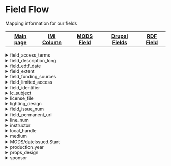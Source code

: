 <!DOCTYPE html>
<html>
<head>
	<H1>Field Flow</h1>
	<p>Mapping information for our fields</p>
</head>
<body>

<table style="width:100%">
		  <tr>
		    <th><a href="index.md">Main page</a></th>
			<th><a href="IMI.md">IMI Column</a></th>
		    <th><a href="MODS.md">MODS Field</a></th>
			<th><a href="DrupalFields.md">Drupal Fields</a></th>
		    <th><a href="RDF.md">RDF Field</a></th>
		  </tr>
		</table>
<details>
<summary>field_access_terms</summary>
	<p><b>Active field name (spreadsheet)</b> : field_access_terms</p>
	<p><b>Islandora 8 Field Name</b> : N/A</p>
	<p><b>Islandora 8 Public Name</b> : N/A</p>
	<p><b>Drupal Field Name</b> : Access Control/Entity reference (taxonomy term -Islandora Access)</p>
	<p><b>Migration Field Name</b> : N/A</p>
	<p><b>Islandora 7 Field Name</b> : N/A</p>
	<p><b>Islandora 7 Public Name</b> : N/A</p>
	<p><b>BePress Name</b> : N/A</p>
	<p><b>BePress Field Name</b> : N/A</p>
	<p><b>RDA</b> : 3.20</p>
	<p><b>MARC</b> : 340; 538</p>
	<p><b>DACS</b> : 4.3</p>
	<p><b>EAD</b> : phystech</p>
	<p><b>MODS</b> : N/A</p>
	<p><b>RDF</b> : N/A</p>
	<p><b>Notes</b> : N/A</p>
	<p><b>updated</b> : 10/26/2022</p>
</details>
<details>
<summary>field_description_long</summary>
	<p><b>Active field name (spreadsheet)</b> : field_description_long</p>
	<p><b>Islandora 8 Field Name</b> : field_description_long</p>
	<p><b>Islandora 8 Public Name</b> : Description</p>
	<p><b>Drupal Field Name</b> : Description/text(formatted, long)</p>
	<p><b>Migration Field Name</b> : description</p>
	<p><b>Islandora 7 Field Name</b> : N/A</p>
	<p><b>Islandora 7 Public Name</b> : N/A</p>
	<p><b>BePress Name</b> : N/A</p>
	<p><b>BePress Field Name</b> : N/A</p>
	<p><b>RDA</b> : 7.10</p>
	<p><b>MARC</b> : 520</p>
	<p><b>DACS</b> : 3.1</p>
	<p><b>EAD</b> : scopecontent</p>
	<p><b>MODS</b> : abstract</p>
	<p><b>RDF</b> : dcterms:description</p>
	<p><b>Notes</b> : N/A</p>
	<p><b>updated</b> : 10/18/2022</p>
</details>
<details>
<summary>field_edtf_date</summary>
	<p><b>Active field name (spreadsheet)</b> : field_edtf_date</p>
	<p><b>Islandora 8 Field Name</b> : field_edtf_date</p>
	<p><b>Islandora 8 Public Name</b> : N/A</p>
	<p><b>Drupal Field Name</b> : Date (EDTF)/EDTF</p>
	<p><b>Migration Field Name</b> : date_sort; mods_date_created_keydate</p>
	<p><b>Islandora 7 Field Name</b> : date_sort; mods_date_created_keydate</p>
	<p><b>Islandora 7 Public Name</b> : N/A</p>
	<p><b>BePress Name</b> : N/A</p>
	<p><b>BePress Field Name</b> : N/A</p>
	<p><b>RDA</b> : 2.7.6, 2.8.6, 2.9.6, 2.11, 2.10.6</p>
	<p><b>MARC</b> : 008/-7-14, 260, 264</p>
	<p><b>DACS</b> : 2.4</p>
	<p><b>EAD</b> : unitdate</p>
	<p><b>MODS</b> : originInfo/dateCreated</p>
	<p><b>RDF</b> : dcterms:date</p>
	<p><b>Notes</b> : N/A</p>
	<p><b>updated</b> : 10/19/2022</p>
</details>
<details>
<summary>field_extent</summary>
	<p><b>Active field name (spreadsheet)</b>: field_extent</p>
	<p><b>Islandora 8 Field Name</b>: field_extent</p>
	<p><b>Islandora 8 Public Name</b>: Extent</p>
	<p><b>Drupal Field Name</b>: Extent/Text (plain)</p>
	<p><b>Migration Field Name</b>: extent</p>
	<p><b>Islandora 7 Field Name</b>: extent</p>
	<p><b>Islandora 7 Public Name</b>: N/A</p>
	<p><b>BePress Name</b>: N/A</p>
	<p><b>BePress Field Name</b>:N/A </p>
	<p><b>RDA</b>: 3.4</p>
	<p><b>MARC</b>: 300</p>
	<p><b>DACS</b>: 2.5</p>
	<p><b>EAD</b>: physdesc; extent</p>
	<p><b>MODS</b>: physicalDescription; extent</p>
	<p><b>RDF</b>: dcterms:extent</p>
	<p><b>Notes</b>: N/A</p>
	<p><b>updated</b>: 09/07/2022</p>
</details>
<details>
<summary>field_funding_sources</summary>
	<p><b>Active field name (spreadsheet)</b>: field_funding_sources</p>
	<p><b>Islandora 8 Field Name</b>: field_funding_sources</p>
	<p><b>Islandora 8 Public Name</b>: Funding</p>
	<p><b>Drupal Field Name</b>: Funding/Text(formatted, long)</p>
	<p><b>Migration Field Name</b>: funding_sources</p>
	<p><b>Islandora 7 Field Name</b>: funding_sources</p>
	<p><b>Islandora 7 Public Name</b>: Funder</p>
	<p><b>BePress Name</b>: funding_sources</p>
	<p><b>BePress Field Name</b>: Research Funding Source or OCS Program</p>
	<p><b>RDA</b>: 20.2; I.1</p>
	<p><b>MARC</b>: 526; 536</p>
	<p><b>DACS</b>: 5.2</p>
	<p><b>EAD</b>: mandate or mandates?; generalContext?</p>
	<p><b>MODS</b>: name/namePart</p>
	<p><b>RDF</b>: rdau:P60451</p>
	<p><b>Notes</b>: </p>
	<p><b>Updated</b>: 9/9/2022</p>
</details>
<details>
<summary>field_limited_access</summary>
	<p><b>Active field name (spreadsheet)</b> : field_limited_access</p>
	<p><b>Islandora 8 Field Name</b> : field_limited_access</p>
	<p><b>Islandora 8 Public Name</b> : Limited Access</p>
	<p><b>Drupal Field Name</b> : Limited Access/Text(formatted)</p>
	<p><b>Migration Field Name</b> : access_condition</p>
	<p><b>Islandora 7 Field Name</b> : issue; document_type</p>
	<p><b>Islandora 7 Public Name</b> : N/A</p>
	<p><b>BePress Name</b> : issue; document_type</p>
	<p><b>BePress Field Name</b> : N/A</p>
	<p><b>RDA</b> : 4.4</p>
	<p><b>MARC</b> : 506</p>
	<p><b>DACS</b> : 3.4.1</p>
	<p><b>EAD</b> : accessrestrict; legalstatus</p>
	<p><b>MODS</b> : accessCondition</p>
	<p><b>RDF</b> : rdau:P60496</p>
	<p><b>Notes</b> : N/A</p>
	<p><b>updated</b> : 01/31/2023</p>
</details>
<details>
<summary>field_identifier</summary>
	<p><b>Active field name (spreadsheet)</b> : field_identifier</p>
	<p><b>Islandora 8 Field Name</b> : field_identifier</p>
	<p><b>Islandora 8 Public Name</b> : N/A</p>
	<p><b>Drupal Field Name</b> : identifier/Text(plain)</p>
	<p><b>Migration Field Name</b> : identifier_unique</p>
	<p><b>Islandora 7 Field Name</b> : context_key</p>
	<p><b>Islandora 7 Public Name</b> : N/A</p>
	<p><b>BePress Name</b> : context_key</p>
	<p><b>BePress Field Name</b> : N/A</p>
	<p><b>RDA</b> : 6.8; 6.13; 9.18; 10.9; 11.12</p>
	<p><b>MARC</b> : N/A</p>
	<p><b>DACS</b> : 13.2</p>
	<p><b>EAD</b> : unitid</p>
	<p><b>MODS</b> : identifier</p>
	<p><b>RDF</b> : dc:identifier</p>
	<p><b>Notes</b> : N/A</p>
	<p><b>updated</b> : 10/19/2022</p>
</details>
<details>
<summary>lc_subject</summary>
	<p><b>Active field name (spreadsheet)</b> : N/A</p>
	<p><b>Islandora 8 Field Name</b> : N/A</p>
	<p><b>Islandora 8 Public Name</b> : N/A</p>
	<p><b>Drupal Field Name</b> : N/A</p>
	<p><b>Migration Field Name</b> : N/A</p>
	<p><b>Islandora 7 Field Name</b> : lc_subject</p>
	<p><b>Islandora 7 Public Name</b> : Subject Headings</p>
	<p><b>BePress Name</b> : lc_subject</p>
	<p><b>BePress Field Name</b> : Subjects</p>
	<p><b>RDA</b> : 16.2.2</p>
	<p><b>MARC</b> : 600; 610 ; 611; 650; 651</p>
	<p><b>DACS</b> : 2.3; 2.7; 3.1</p>
	<p><b>EAD</b> : controlaccess/personalname relator="subject"; controlaccess/famname relator="subject"; controlaccess/corpname relator="subject"; controlaccess/title relator relator="subject"; controlaccess/subject; /controlaccess/geogname relator="subject"</p>
	<p><b>MODS</b> : subject/topic</p>
	<p><b>RDF</b> : N/A</p>
	<p><b>Notes</b> : Field deleted, absorbed by field_subject</p>
	<p><b>updated</b> : 10/13/2022</p>
</details>
<details>
<summary>license_file</summary>
	<p><b>Active field name (spreadsheet)</b> : license_file</p>
	<p><b>Islandora 8 Field Name</b> : license_file</p>
	<p><b>Islandora 8 Public Name</b> : N/A</p>
	<p><b>Drupal Field Name</b> : N/A</p>
	<p><b>Migration Field Name</b> : IMI/license_file</p>
	<p><b>Islandora 7 Field Name</b> : license_file</p>
	<p><b>Islandora 7 Public Name</b> : N/A</p>
	<p><b>BePress Name</b> : license_file</p>
	<p><b>BePress Field Name</b> : N/A</p>
	<p><b>RDA</b> : 4.4</p>
	<p><b>MARC</b> : 506</p>
	<p><b>DACS</b> : 4.1</p>
	<p><b>EAD</b> : accessrestrict</p>
	<p><b>MODS</b> : N/A</p>
	<p><b>RDF</b> : N/A</p>
	<p><b>Notes</b> : N/A</p>
	<p><b>updated</b> : 10/13/2022</p>
</details>
<details>
<summary>lighting_design</summary>
	<p><b>Active field name (spreadsheet)</b> : N/A</p>
	<p><b>Islandora 8 Field Name</b> : N/A</p>
	<p><b>Islandora 8 Public Name</b> : N/A</p>
	<p><b>Drupal Field Name</b> : N/A</p>
	<p><b>Migration Field Name</b> : N/A</p>
	<p><b>Islandora 7 Field Name</b> : lighting_design</p>
	<p><b>Islandora 7 Public Name</b> : Lighting Design</p>
	<p><b>BePress Name</b> : lighting_design</p>
	<p><b>BePress Field Name</b> : Lighting Design</p>
	<p><b>RDA</b> : 19.3; 20.2; 22.1</p>
	<p><b>MARC</b> : 700</p>
	<p><b>DACS</b> : N/A</p>
	<p><b>EAD</b> : N/A</p>
	<p><b>MODS</b> : name/namePart; role/roleTerm</p>
	<p><b>RDF</b> : N/A</p>
	<p><b>Notes</b> : Field deleted, absorbed by contributor role in field_linked_agent</p>
	<p><b>updated</b> : 10/13/2022</p>
</details>
<details>
<summary>field_issue_num</summary>
	<p><b>Active field name (spreadsheet)</b> : field_issue_num</p>
	<p><b>Islandora 8 Field Name</b> : field_issue_num</p>
	<p><b>Islandora 8 Public Name</b> : Issue</p>
	<p><b>Drupal Field Name</b> : Issue/Text(plain)</p>
	<p><b>Migration Field Name</b> : IMI/issue_num; IMI/issue</p>
	<p><b>Islandora 7 Field Name</b> : N/A</p>
	<p><b>Islandora 7 Public Name</b> : N/A</p>
	<p><b>BePress Name</b> : N/A</p>
	<p><b>BePress Field Name</b> : N/A</p>
	<p><b>RDA</b> : 2.3.2</p>
	<p><b>MARC</b> : 245 |n</p>
	<p><b>DACS</b> : N/A</p>
	<p><b>EAD</b> : N/A</p>
	<p><b>MODS</b> : part/detail/number</p>
	<p><b>RDF</b> : schema:issueNumber</p>
	<p><b>Notes</b> : </p>
	<p><b>updated</b> : 10/13/2022</p>
</details>
<details>
<summary>field_permanent_url</summary>
	<p><b>Active field name (spreadsheet)</b> : field_permanent_url</p>
	<p><b>Islandora 8 Field Name</b> : field_permanent_url</p>
	<p><b>Islandora 8 Public Name</b> : Permanent URL</p>
	<p><b>Drupal Field Name</b> : Permanent  URL/Link</p>
	<p><b>Migration Field Name</b> : IMI/permanent_url</p>
	<p><b>Islandora 7 Field Name</b> : permanent_url</p>
	<p><b>Islandora 7 Public Name</b> : Permanent URL</p>
	<p><b>BePress Name</b> : permanent_url</p>
	<p><b>BePress Field Name</b> : Permanent URL</p>
	<p><b>RDA</b> : 17; 4.6</p>
	<p><b>MARC</b> : 856</p>
	<p><b>DACS</b> : 4.2</p>
	<p><b>EAD</b> : repository; physloc</p>
	<p><b>MODS</b> : identifier</p>
	<p><b>RDF</b> : rdau:P60919</p>
	<p><b>Notes</b> : N/A</p>
	<p><b>updated</b> : 10/19/2022</p>
</details>
<details>
<summary>line_num</summary>
	<p><b>Active field name (spreadsheet)</b> : N/A</p>
	<p><b>Islandora 8 Field Name</b> : line_num</p>
	<p><b>Islandora 8 Public Name</b> : N/A</p>
	<p><b>Drupal Field Name</b> : N/A</p>
	<p><b>Migration Field Name</b> : IMI/line_num</p>
	<p><b>Islandora 7 Field Name</b> : line_num</p>
	<p><b>Islandora 7 Public Name</b> : N/A</p>
	<p><b>BePress Name</b> : N/A</p>
	<p><b>BePress Field Name</b> : N/A</p>
	<p><b>RDA</b> : N/A</p>
	<p><b>MARC</b> : N/A</p>
	<p><b>DACS</b> : N/A</p>
	<p><b>EAD</b> : N/A</p>
	<p><b>MODS</b> : N/A</p>
	<p><b>RDF</b> : N/A</p>
	<p><b>Notes</b> : </p>
	<p><b>updated</b> : 10/13/2022</p>
</details>
<details>
<summary>instructor</summary>
	<p><b>Active field name (spreadsheet)</b> : N/A</p>
	<p><b>Islandora 8 Field Name</b> : N/A</p>
	<p><b>Islandora 8 Public Name</b> : N/A</p>
	<p><b>Drupal Field Name</b> : N/A</p>
	<p><b>Migration Field Name</b> : N/A</p>
	<p><b>Islandora 7 Field Name</b> : instructor</p>
	<p><b>Islandora 7 Public Name</b> : Instructor(s)</p>
	<p><b>BePress Name</b> : instructor</p>
	<p><b>BePress Field Name</b> : Instructor</p>
	<p><b>RDA</b> : 20.2</p>
	<p><b>MARC</b> : 700</p>
	<p><b>DACS</b> : 12.1</p>
	<p><b>EAD</b> : controlaccess/famname/persname</p>
	<p><b>MODS</b> : name/namePart; role/roleTerm</p>
	<p><b>RDF</b> : N/A</p>
	<p><b>Notes</b> : Field deleted, see field_linked_agent</p>
	<p><b>updated</b> : 10/13/2022</p>
</details>
<details>
<summary>local_handle</summary>
	<p><b>Active field name (spreadsheet)</b> : </p>
	<p><b>Islandora 8 Field Name</b> : N/A</p>
	<p><b>Islandora 8 Public Name</b> : N/A</p>
	<p><b>Drupal Field Name</b> : N/A</p>
	<p><b>Migration Field Name</b> : N/A</p>
	<p><b>Islandora 7 Field Name</b> : local_handle</p>
	<p><b>Islandora 7 Public Name</b> : Local Handle</p>
	<p><b>BePress Name</b> : local_handle</p>
	<p><b>BePress Field Name</b> : Local handle</p>
	<p><b>RDA</b> : 4.6</p>
	<p><b>MARC</b> : 856</p>
	<p><b>DACS</b> : N/A</p>
	<p><b>EAD</b> : eadheader/eadid</p>
	<p><b>MODS</b> : identifier</p>
	<p><b>RDF</b> : N/A</p>
	<p><b>Notes</b> : Field deleted</p>
	<p><b>updated</b> : 10/13/2022</p>
</details>
<details>
<summary>medium</summary>
	<p><b>Active field name (spreadsheet)</b> : N/A</p>
	<p><b>Islandora 8 Field Name</b> : N/A</p>
	<p><b>Islandora 8 Public Name</b> : N/A</p>
	<p><b>Drupal Field Name</b> : N/A</p>
	<p><b>Migration Field Name</b> : N/A</p>
	<p><b>Islandora 7 Field Name</b> : medium</p>
	<p><b>Islandora 7 Public Name</b> : Medium</p>
	<p><b>BePress Name</b> : medium</p>
	<p><b>BePress Field Name</b> : Medium</p>
	<p><b>RDA</b> : 7.2</p>
	<p><b>MARC</b> : 336; 655</p>
	<p><b>DACS</b> : 2.5; 3.1</p>
	<p><b>EAD</b> : genreform</p>
	<p><b>MODS</b> : physicalDescription/form</p>
	<p><b>RDF</b> : N/A</p>
	<p><b>Notes</b> : Field deleted, absorbed by field_genre</p>
	<p><b>updated</b> : 10/18/2022</p>
</details>
<details>
<summary>MODS/dateIssued.Start</summary>
	<p><b>Active field name (spreadsheet)</b> : N/A</p>
	<p><b>Islandora 8 Field Name</b> : N/A</p>
	<p><b>Islandora 8 Public Name</b> : N/A</p>
	<p><b>Drupal Field Name</b> : N/A</p>
	<p><b>Migration Field Name</b> : MODS/dateIssued.Start</p>
	<p><b>Islandora 7 Field Name</b> : N/A</p>
	<p><b>Islandora 7 Public Name</b> : N/A</p>
	<p><b>BePress Name</b> : N/A</p>
	<p><b>BePress Field Name</b> : N/A</p>
	<p><b>RDA</b> : 2.7.6, 2.8.6, 2.9.6, 2.11, 2.10.6</p>
	<p><b>MARC</b> : 008/-7-14, 260, 264</p>
	<p><b>DACS</b> : 2.4</p>
	<p><b>EAD</b> : unitdate</p>
	<p><b>MODS</b> : originInfo/dateIssued</p>
	<p><b>RDF</b> : N/A</p>
	<p><b>Notes</b> : Newspaper TWIG, see start_date</p>
	<p><b>updated</b> : 10/18/2022</p>
</details>
<details>
<summary>production_year</summary>
	<p><b>Active field name (spreadsheet)</b> : N/A</p>
	<p><b>Islandora 8 Field Name</b> : N/A</p>
	<p><b>Islandora 8 Public Name</b> : N/A</p>
	<p><b>Drupal Field Name</b> : N/A</p>
	<p><b>Migration Field Name</b> : N/A</p>
	<p><b>Islandora 7 Field Name</b> : production_year</p>
	<p><b>Islandora 7 Public Name</b> : Production Year</p>
	<p><b>BePress Name</b> : production_year</p>
	<p><b>BePress Field Name</b> : Production Year</p>
	<p><b>RDA</b> : 2.17.3</p>
	<p><b>MARC</b> : 508</p>
	<p><b>DACS</b> : 3.1</p>
	<p><b>EAD</b> : scopecontent</p>
	<p><b>MODS</b> : relatedItem/originInfo/dateOther</p>
	<p><b>RDF</b> : N/A</p>
	<p><b>Notes</b> : Field deleted, see field date_display, field_edtf_date, field_date_created</p>
	<p><b>updated</b> : 10/19/2022</p>
</details>
<details>
<summary>props_design</summary>
	<p><b>Active field name (spreadsheet)</b> : N/A</p>
	<p><b>Islandora 8 Field Name</b> : N/A</p>
	<p><b>Islandora 8 Public Name</b> : N/A</p>
	<p><b>Drupal Field Name</b> : N/A</p>
	<p><b>Migration Field Name</b> : N/A</p>
	<p><b>Islandora 7 Field Name</b> : props_design</p>
	<p><b>Islandora 7 Public Name</b> : Props Design</p>
	<p><b>BePress Name</b> : props_design</p>
	<p><b>BePress Field Name</b> : Props Design</p>
	<p><b>RDA</b> : 20.2</p>
	<p><b>MARC</b> : 700</p>
	<p><b>DACS</b> : 12.1</p>
	<p><b>EAD</b> : origination; famname; persname</p>
	<p><b>MODS</b> : name/namePart</p>
	<p><b>RDF</b> : N/A</p>
	<p><b>Notes</b> : Field deleted, absorbed by field_linked_agent</p>
	<p><b>updated</b> : 10/26/2022</p>
</details>
<details>
<summary>sponsor</summary>
	<p><b>Active field name (spreadsheet)</b> : N/A</p>
	<p><b>Islandora 8 Field Name</b> : N/A</p>
	<p><b>Islandora 8 Public Name</b> : N/A</p>
	<p><b>Drupal Field Name</b> : N/A</p>
	<p><b>Migration Field Name</b> : N/A</p>
	<p><b>Islandora 7 Field Name</b> : sponsor</p>
	<p><b>Islandora 7 Public Name</b> : Sponsor(s)</p>
	<p><b>BePress Name</b> : sponsor</p>
	<p><b>BePress Field Name</b> : Sponsor(s)</p>
	<p><b>RDA</b> : 20.2</p>
	<p><b>MARC</b> : 700</p>
	<p><b>DACS</b> : 12.1</p>
	<p><b>EAD</b> : origination; famname; persname</p>
	<p><b>MODS</b> : name/namePart</p>
	<p><b>RDF</b> : N/A</p>
	<p><b>Notes</b> : Field deleted, see field_linked_agent</p>
	<p><b>updated</b> : 10/18/2022</p>
</details>
</body>
</html>
